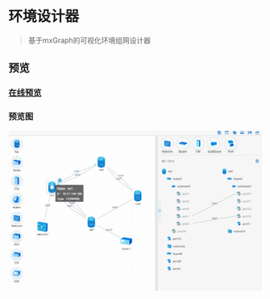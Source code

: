 # 环境设计器

> 基于mxGraph的可视化环境组网设计器

## 预览

### [在线预览](https://igonglei.github.io/clean-ui/editor.html)

### 预览图
<p>
  <a href="https://igonglei.github.io/clean-ui/editor.html" target="_blank">
    <img src="https://raw.githubusercontent.com/igonglei/env-editor/master/screenshot/editor.png">    
  </a>
</p>